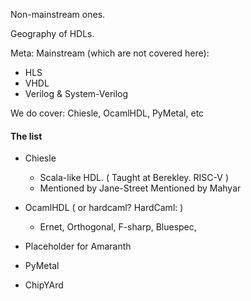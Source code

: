 Non-mainstream ones.

Geography of HDLs.

Meta:
Mainstream (which are not covered here):
* HLS
* VHDL
* Verilog & System-Verilog

We do cover:
Chiesle, OcamlHDL, PyMetal, etc

#### The list
* Chiesle
    * Scala-like HDL. ( Taught at Berekley. RISC-V )
    * Mentioned by Jane-Street
    Mentioned by Mahyar

* OcamlHDL ( or hardcaml? HardCaml: )
    * Ernet, Orthogonal, F-sharp, Bluespec, 

* Placeholder for Amaranth

* PyMetal

* ChipYArd


